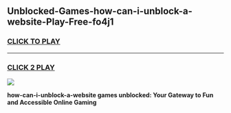 
## Unblocked-Games-how-can-i-unblock-a-website-Play-Free-fo4j1
<h3>
<a href="https://premium76.site?title=how-can-i-unblock-a-website&ref=18A1">CLICK TO PLAY</a></h3>
<hr>

<h3>
<a href="https://premium76.site?title=how-can-i-unblock-a-website&ref=18A1">CLICK 2 PLAY</a>
  
</h3>

<a href="https://premium76.site?title=how-can-i-unblock-a-website&ref=18A1"><img src="https://clearcache.store/games.png"></a>


**how-can-i-unblock-a-website games unblocked: Your Gateway to Fun and Accessible Online Gaming**
